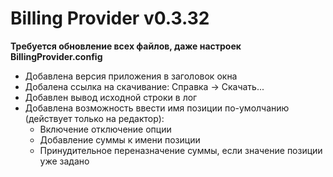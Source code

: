 # Billing Provider v0.3.32


**Требуется обновление всех файлов, даже настроек BillingProvider.config**

- Добавлена версия приложения в заголовок окна
- Добалена ссылка на скачивание: Справка -> Скачать...
- Добавлен вывод исходной строки в лог
- Добавлена возможность ввести имя позиции по-умолчанию (действует только на редактор):
  - Включение отключение опции
  - Добавление суммы к имени позиции
  - Принудительное переназначение суммы, если значение позиции уже задано
